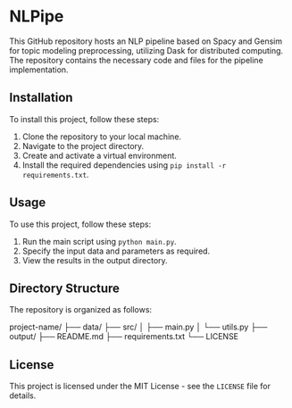 # NLPipe
This GitHub repository hosts an NLP pipeline based on Spacy and Gensim for topic modeling preprocessing, utilizing Dask for distributed computing. The repository contains the necessary code and files for the pipeline implementation.

## Installation

To install this project, follow these steps:

1. Clone the repository to your local machine.
2. Navigate to the project directory.
3. Create and activate a virtual environment.
4. Install the required dependencies using `pip install -r requirements.txt`.

## Usage

To use this project, follow these steps:

1. Run the main script using `python main.py`.
2. Specify the input data and parameters as required.
3. View the results in the output directory.

## Directory Structure

The repository is organized as follows:

project-name/
├── data/
├── src/
│ ├── main.py
│ └── utils.py
├── output/
├── README.md
├── requirements.txt
└── LICENSE

## License

This project is licensed under the MIT License - see the `LICENSE` file for details.